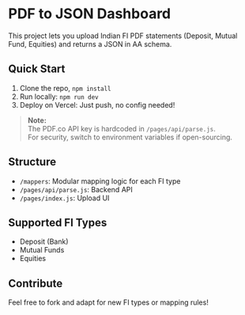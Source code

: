 # PDF to JSON Dashboard

This project lets you upload Indian FI PDF statements (Deposit, Mutual Fund, Equities) and returns a JSON in AA schema.

## Quick Start

1. Clone the repo, `npm install`
2. Run locally: `npm run dev`
3. Deploy on Vercel: Just push, no config needed!

> **Note:**  
> The PDF.co API key is hardcoded in `/pages/api/parse.js`.  
> For security, switch to environment variables if open-sourcing.

## Structure

- `/mappers`: Modular mapping logic for each FI type
- `/pages/api/parse.js`: Backend API
- `/pages/index.js`: Upload UI

## Supported FI Types

- Deposit (Bank)
- Mutual Funds
- Equities

## Contribute

Feel free to fork and adapt for new FI types or mapping rules!
